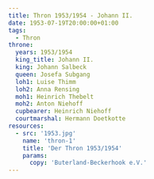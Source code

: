 ```yaml
---
title: Thron 1953/1954 - Johann II.
date: 1953-07-19T20:00:00+01:00
tags:
  - Thron
throne:
  years: 1953/1954
  king_title: Johann II.
  king: Johann Salbeck
  queen: Josefa Subgang
  loh1: Luise Thimm
  loh2: Anna Rensing
  moh1: Heinrich Thebelt
  moh2: Anton Niehoff
  cupbearer: Heinrich Niehoff
  courtmarshal: Hermann Doetkotte
resources:
  - src: '1953.jpg'
    name: 'thron-1'
    title: 'Der Thron 1953/1954'
    params:
      copy: 'Buterland-Beckerhook e.V.'
---
```

